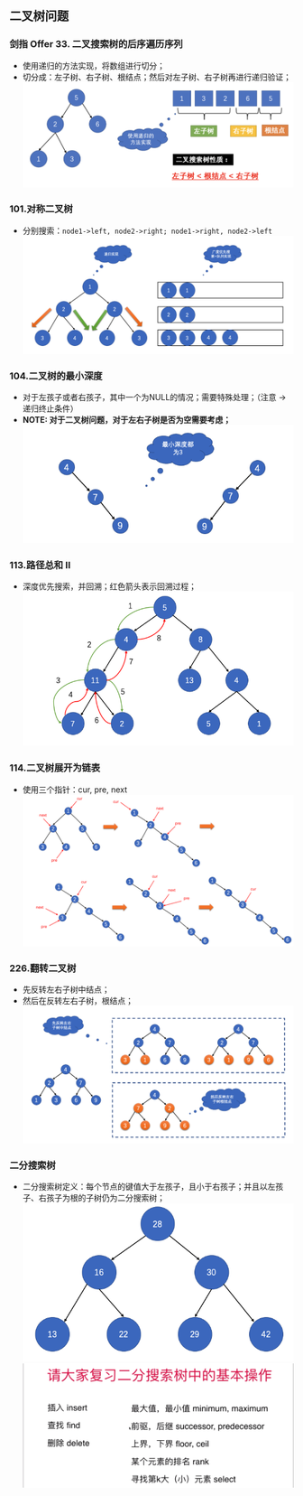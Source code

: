 ## 二叉树问题

### 剑指 Offer 33. 二叉搜索树的后序遍历序列
- 使用递归的方法实现，将数组进行切分；
- 切分成：左子树、右子树、根结点；然后对左子树、右子树再进行递归验证；
![剑指 Offer 33. 二叉搜索树的后序遍历序列](./pics/WX20211027-143429@2x.png)

### 101.对称二叉树
- 分别搜索：`node1->left, node2->right; node1->right, node2->left`
![对称二叉树](./pics/QQ20210828-144617.png)

### 104.二叉树的最小深度
- 对于左孩子或者右孩子，其中一个为NULL的情况；需要特殊处理；（注意 -> 递归终止条件）
- **NOTE: 对于二叉树问题，对于左右子树是否为空需要考虑；**
![二叉树的最小深度](./pics/QQ20210828-153313.png)

### 113.路径总和 II
- 深度优先搜索，并回溯；红色箭头表示回溯过程；
![路径总和 II](./pics/QQ20210828-164757.png)

### 114.二叉树展开为链表
- 使用三个指针：cur, pre, next
![二叉树展开为链表](./pics/QQ20210913-225553.png)

### 226.翻转二叉树
- 先反转左右子树中结点；
- 然后在反转左右子树，根结点；
![翻转二叉树](./pics/QQ20210828-141242.png)

### 二分搜索树
- 二分搜索树定义：每个节点的键值大于左孩子，且小于右孩子；并且以左孩子、右孩子为根的子树仍为二分搜索树；
![二分搜索树例子](./pics/QQ20210828-180150.png)
![二分搜索树](./pics/2F47DD212B2B30F67DC629984ED45527.png)

